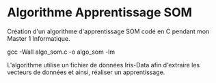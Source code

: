 # Algorithme Apprentissage SOM

Création d'un algorithme d'apprentissage SOM codé en C pendant mon Master 1 Informatique.

gcc -Wall algo_som.c -o algo_som -lm

L'algorithme utilise un fichier de données Iris-Data afin d'extraire les vecteurs de données et ainsi, réaliser un apprentissage.
